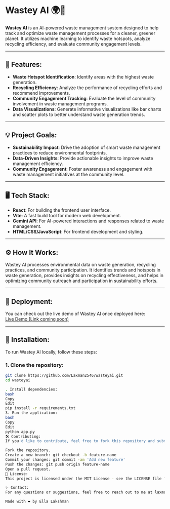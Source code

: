 # Wastey AI 🌍🤖

**Wastey AI** is an AI-powered waste management system designed to help track and optimize waste management processes for a cleaner, greener planet. It utilizes machine learning to identify waste hotspots, analyze recycling efficiency, and evaluate community engagement levels. 

---

## 🚀 Features:
- **Waste Hotspot Identification**: Identify areas with the highest waste generation.
- **Recycling Efficiency**: Analyze the performance of recycling efforts and recommend improvements.
- **Community Engagement Tracking**: Evaluate the level of community involvement in waste management programs.
- **Data Visualizations**: Generate informative visualizations like bar charts and scatter plots to better understand waste generation trends.

---

## 💡 Project Goals:
- **Sustainability Impact**: Drive the adoption of smart waste management practices to reduce environmental footprints.
- **Data-Driven Insights**: Provide actionable insights to improve waste management efficiency.
- **Community Engagement**: Foster awareness and engagement with waste management initiatives at the community level.

---

## 🖥️ Tech Stack:
- **React**: For building the frontend user interface.
- **Vite**: A fast build tool for modern web development.
- **Gemini API**: For AI-powered interactions and responses related to waste management.
- **HTML/CSS/JavaScript**: For frontend development and styling.


---

## ⚙️ How It Works:
Wastey AI processes environmental data on waste generation, recycling practices, and community participation. It identifies trends and hotspots in waste generation, provides insights on recycling effectiveness, and helps in optimizing community outreach and participation in sustainability efforts.

---

## 🚀 Deployment:
You can check out the live demo of Wastey AI once deployed here:  
[Live Demo (Link coming soon)](#)

---

## 🔧 Installation:

To run Wastey AI locally, follow these steps:

### 1. Clone the repository:
```bash
git clone https://github.com/Laxman2546/wasteyai.git
cd wasteyai

. Install dependencies:
bash
Copy
Edit
pip install -r requirements.txt
3. Run the application:
bash
Copy
Edit
python app.py
🛠️ Contributing:
If you'd like to contribute, feel free to fork this repository and submit a pull request. Here's how to contribute:

Fork the repository.
Create a new branch: git checkout -b feature-name
Commit your changes: git commit -am 'Add new feature'
Push the changes: git push origin feature-name
Open a pull request.
📄 License:
This project is licensed under the MIT License - see the LICENSE file for details.

✨ Contact:
For any questions or suggestions, feel free to reach out to me at laxmannani960@gmail.com or connect with me on GitHub.

Made with ❤️ by Ella Lakshman
